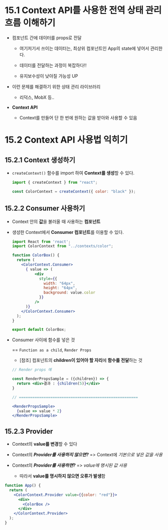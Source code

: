 # 15.1 Context API를 사용한 전역 상태 관리 흐름 이해하기

- 컴포넌트 간에 데이터를 props로 전달
  
  - 여기저기서 쓰이는 데이터는, 최상위 컴포넌트인 App의 state에 넣어서 관리한다.
  
  - 데이터를 전달하는 과정이 복잡하다!!
  
  - 유지보수성이 낮아질 가능성 UP

- 이런 문제를 해결하기 위한 상태 관리 라이브러리
  
  - 리덕스, MobX 등..

- **Context API**
  
  - Context를 만들어 단 한 번에 원하는 값을 받아와 사용할 수 있음

# 15.2 Context API 사용법 익히기

## 15.2.1 Context 생성하기

- `createContext()` 함수를 import 하여 **Context를 생성**할 수 있다.
  
  ```javascript
  import { createContext } from "react";
  
  const ColorContext = createContext({ color: "black" });
  ```

## 15.2.2 Consumer 사용하기

- Context 안의 **값**을 불러올 때 사용하는 **컴포넌트**

- 생성한 Context에서 **Consumer 컴포넌트**를 이용할 수 있다.
  
  ```jsx
  import React from 'react';
  import ColorContext from "../contexts/color";
  
  function ColorBox() {
    return (
      <ColorContext.Consumer>
        { value => (
            <div
              style={{
                width: "64px",
                height: "64px",
                background: value.color
              }}
            />
        )}
      </ColorContext.Consumer>
    );
  }
  
  export default ColorBox;
  ```

- Consumer 사이에 함수를 넣은 것
  
  == `Function as a child`, `Render Props`
  
  - [참조] 컴포넌트의 **children이 있어야 할 자리**에 **함수를 전달**하는 것
  
  ```jsx
  // Render props 예
  
  const RenderPropsSample = ({children}) => {
    return <div>결과 : {children(5)}</div>
  }
  
  // =====================================================
  
  <RenderPropsSample>
    {value => value * 2}
  </RenderPropsSample>
  ```

## 15.2.3 Provider

- Context의 **value를 변경**할 수 있다

- Context의 ***Provider를 사용하지 않으면?*** => Context에 *기본으로 넣은 값을 사용*

- Context의 ***Provider를 사용하면?*** => *value에 명시된 값 사용*
  
  - 따라서 **value를 명시하지 않으면 오류가 발생**함

```jsx
function App() {
  return (
    <ColorContext.Provider value={{color: "red"}}>
      <div>
        <ColorBox />
      </div>
    </ColorContext.Provider>
  );
}
```
